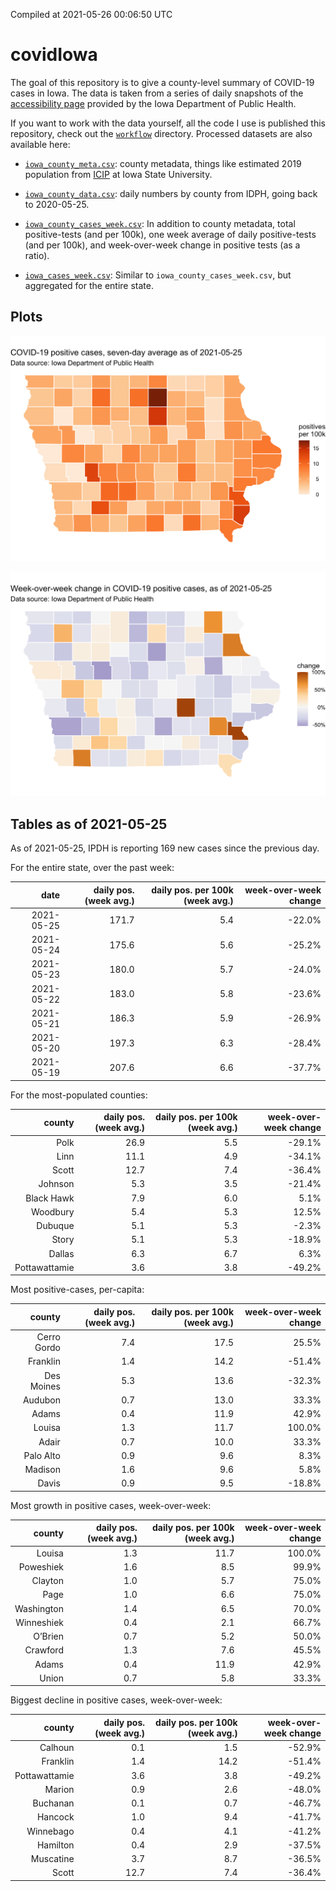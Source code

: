 Compiled at 2021-05-26 00:06:50 UTC

<!-- README.md is generated from README.Rmd. Please edit that file -->

# covidIowa

<!-- badges: start -->

<!-- badges: end -->

The goal of this repository is to give a county-level summary of
COVID-19 cases in Iowa. The data is taken from a series of daily
snapshots of the [accessibility
page](https://coronavirus.iowa.gov/pages/access) provided by the Iowa
Department of Public Health.

If you want to work with the data yourself, all the code I use is
published this repository, check out the [`workflow`](workflow)
directory. Processed datasets are also available here:

  - [`iowa_county_meta.csv`](https://raw.githubusercontent.com/ijlyttle/covidIowa/master/workflow/data/99-publish/iowa_county_meta.csv):
    county metadata, things like estimated 2019 population from
    [ICIP](https://www.icip.iastate.edu/tables/population/counties-estimates)
    at Iowa State University.

  - [`iowa_county_data.csv`](https://raw.githubusercontent.com/ijlyttle/covidIowa/master/workflow/data/99-publish/iowa_county_data.csv):
    daily numbers by county from IDPH, going back to 2020-05-25.

  - [`iowa_county_cases_week.csv`](https://raw.githubusercontent.com/ijlyttle/covidIowa/master/workflow/data/99-publish/iowa_county_data.csv):
    In addition to county metadata, total positive-tests (and per 100k),
    one week average of daily positive-tests (and per 100k), and
    week-over-week change in positive tests (as a ratio).

  - [`iowa_cases_week.csv`](https://raw.githubusercontent.com/ijlyttle/covidIowa/master/workflow/data/99-publish/iowa_cases_week.csv):
    Similar to `iowa_county_cases_week.csv`, but aggregated for the
    entire state.

## Plots

![](workflow/data/99-publish/iowa_cases.png)

![](workflow/data/99-publish/iowa_change.png)

## Tables as of 2021-05-25

As of 2021-05-25, IPDH is reporting 169 new cases since the previous
day.

For the entire state, over the past week:

|       date | daily pos. (week avg.) | daily pos. per 100k (week avg.) | week-over-week change |
| ---------: | ---------------------: | ------------------------------: | --------------------: |
| 2021-05-25 |                  171.7 |                             5.4 |               \-22.0% |
| 2021-05-24 |                  175.6 |                             5.6 |               \-25.2% |
| 2021-05-23 |                  180.0 |                             5.7 |               \-24.0% |
| 2021-05-22 |                  183.0 |                             5.8 |               \-23.6% |
| 2021-05-21 |                  186.3 |                             5.9 |               \-26.9% |
| 2021-05-20 |                  197.3 |                             6.3 |               \-28.4% |
| 2021-05-19 |                  207.6 |                             6.6 |               \-37.7% |

For the most-populated counties:

|        county | daily pos. (week avg.) | daily pos. per 100k (week avg.) | week-over-week change |
| ------------: | ---------------------: | ------------------------------: | --------------------: |
|          Polk |                   26.9 |                             5.5 |               \-29.1% |
|          Linn |                   11.1 |                             4.9 |               \-34.1% |
|         Scott |                   12.7 |                             7.4 |               \-36.4% |
|       Johnson |                    5.3 |                             3.5 |               \-21.4% |
|    Black Hawk |                    7.9 |                             6.0 |                  5.1% |
|      Woodbury |                    5.4 |                             5.3 |                 12.5% |
|       Dubuque |                    5.1 |                             5.3 |                \-2.3% |
|         Story |                    5.1 |                             5.3 |               \-18.9% |
|        Dallas |                    6.3 |                             6.7 |                  6.3% |
| Pottawattamie |                    3.6 |                             3.8 |               \-49.2% |

Most positive-cases, per-capita:

|      county | daily pos. (week avg.) | daily pos. per 100k (week avg.) | week-over-week change |
| ----------: | ---------------------: | ------------------------------: | --------------------: |
| Cerro Gordo |                    7.4 |                            17.5 |                 25.5% |
|    Franklin |                    1.4 |                            14.2 |               \-51.4% |
|  Des Moines |                    5.3 |                            13.6 |               \-32.3% |
|     Audubon |                    0.7 |                            13.0 |                 33.3% |
|       Adams |                    0.4 |                            11.9 |                 42.9% |
|      Louisa |                    1.3 |                            11.7 |                100.0% |
|       Adair |                    0.7 |                            10.0 |                 33.3% |
|   Palo Alto |                    0.9 |                             9.6 |                  8.3% |
|     Madison |                    1.6 |                             9.6 |                  5.8% |
|       Davis |                    0.9 |                             9.5 |               \-18.8% |

Most growth in positive cases, week-over-week:

|     county | daily pos. (week avg.) | daily pos. per 100k (week avg.) | week-over-week change |
| ---------: | ---------------------: | ------------------------------: | --------------------: |
|     Louisa |                    1.3 |                            11.7 |                100.0% |
|  Poweshiek |                    1.6 |                             8.5 |                 99.9% |
|    Clayton |                    1.0 |                             5.7 |                 75.0% |
|       Page |                    1.0 |                             6.6 |                 75.0% |
| Washington |                    1.4 |                             6.5 |                 70.0% |
| Winneshiek |                    0.4 |                             2.1 |                 66.7% |
|    O’Brien |                    0.7 |                             5.2 |                 50.0% |
|   Crawford |                    1.3 |                             7.6 |                 45.5% |
|      Adams |                    0.4 |                            11.9 |                 42.9% |
|      Union |                    0.7 |                             5.8 |                 33.3% |

Biggest decline in positive cases, week-over-week:

|        county | daily pos. (week avg.) | daily pos. per 100k (week avg.) | week-over-week change |
| ------------: | ---------------------: | ------------------------------: | --------------------: |
|       Calhoun |                    0.1 |                             1.5 |               \-52.9% |
|      Franklin |                    1.4 |                            14.2 |               \-51.4% |
| Pottawattamie |                    3.6 |                             3.8 |               \-49.2% |
|        Marion |                    0.9 |                             2.6 |               \-48.0% |
|      Buchanan |                    0.1 |                             0.7 |               \-46.7% |
|       Hancock |                    1.0 |                             9.4 |               \-41.7% |
|     Winnebago |                    0.4 |                             4.1 |               \-41.2% |
|      Hamilton |                    0.4 |                             2.9 |               \-37.5% |
|     Muscatine |                    3.7 |                             8.7 |               \-36.5% |
|         Scott |                   12.7 |                             7.4 |               \-36.4% |
